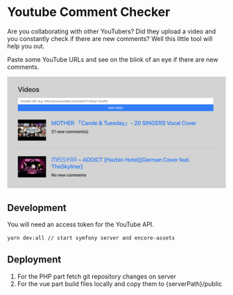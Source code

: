 # Youtube Comment Checker

Are you collaborating with other YouTubers? Did they upload a video and you constantly check if there are new comments? Well this little tool will help you out.

Paste some YouTube URLs and see on the blink of an eye if there are new comments.

![](https://github.com/NickHatBoecker/youtube-comment-checker/blob/master/screenshot.jpg?raw=true)

## Development 

You will need an access token for the YouTube API.

```bash
yarn dev:all // start symfony server and encore-assets
```

## Deployment

1. For the PHP part fetch git repository changes on server
2. For the vue part build files locally and copy them to {serverPath}/public
